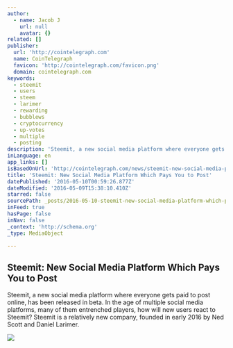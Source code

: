 ```yaml
---
author:
  - name: Jacob J
    url: null
    avatar: {}
related: []
publisher:
  url: 'http://cointelegraph.com'
  name: CoinTelegraph
  favicon: 'http://cointelegraph.com/favicon.png'
  domain: cointelegraph.com
keywords:
  - steemit
  - users
  - steem
  - larimer
  - rewarding
  - bubblews
  - cryptocurrency
  - up-votes
  - multiple
  - posting
description: 'Steemit, a new social media platform where everyone gets paid to post online, has been released in beta. In the age of multiple social media platforms, many of them entrenched players, how will new users react to Steemit? Steemit is a relatively new company, founded in early 2016 by Ned Scott and Daniel Larimer.'
inLanguage: en
app_links: []
isBasedOnUrl: 'http://cointelegraph.com/news/steemit-new-social-media-platform-which-pays-you-to-post'
title: 'Steemit: New Social Media Platform Which Pays You to Post'
datePublished: '2016-05-10T00:59:26.877Z'
dateModified: '2016-05-09T15:38:10.410Z'
starred: false
sourcePath: _posts/2016-05-10-steemit-new-social-media-platform-which-pays-you-to-post.md
inFeed: true
hasPage: false
inNav: false
_context: 'http://schema.org'
_type: MediaObject

---
```

<article style=""><h1>Steemit: New Social Media Platform Which Pays You to Post</h1><p>Steemit, a new social media platform where everyone gets paid to post online, has been released in beta. In the age of multiple social media platforms, many of them entrenched players, how will new users react to Steemit? Steemit is a relatively new company, founded in early 2016 by Ned Scott and Daniel Larimer.</p><img src="http://cointelegraph.com/images/725_aHR0cDovL2NvaW50ZWxlZ3JhcGguY29tL3N0b3JhZ2UvdXBsb2Fkcy92aWV3LzEwNTZiMzcxYjVmMjJiN2UwYjliZTNiN2Q1OTE1OGEyLmpwZw==.jpg" /></article>